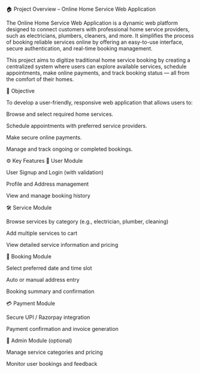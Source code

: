 🏠 Project Overview – Online Home Service Web Application

The Online Home Service Web Application is a dynamic web platform designed to connect customers with professional home service providers, such as electricians, plumbers, cleaners, and more. It simplifies the process of booking reliable services online by offering an easy-to-use interface, secure authentication, and real-time booking management.

This project aims to digitize traditional home service booking by creating a centralized system where users can explore available services, schedule appointments, make online payments, and track booking status — all from the comfort of their homes.

🎯 Objective

To develop a user-friendly, responsive web application that allows users to:

Browse and select required home services.

Schedule appointments with preferred service providers.

Make secure online payments.

Manage and track ongoing or completed bookings.

⚙️ Key Features
👤 User Module

User Signup and Login (with validation)

Profile and Address management

View and manage booking history

🛠️ Service Module

Browse services by category (e.g., electrician, plumber, cleaning)

Add multiple services to cart

View detailed service information and pricing

🧾 Booking Module

Select preferred date and time slot

Auto or manual address entry

Booking summary and confirmation

💳 Payment Module

Secure UPI / Razorpay integration

Payment confirmation and invoice generation

🔐 Admin Module (optional)

Manage service categories and pricing

Monitor user bookings and feedback
